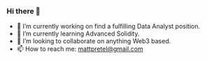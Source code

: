 ### Hi there 👋

- 🔭 I’m currently working on find a fulfilling Data Analyst position.
- 🌱 I’m currently learning Advanced Solidity.
- 👯 I’m looking to collaborate on anything Web3 based.
- 📫 How to reach me: mattpretel@gmail.com

<!--
**mattpretel/mattpretel** is a ✨ _special_ ✨ repository because its `README.md` (this file) appears on your GitHub profile.

Here are some ideas to get you started:

- 🔭 I’m currently working on ...
- 🌱 I’m currently learning ...
- 👯 I’m looking to collaborate on ...
- 🤔 I’m looking for help with ...
- 💬 Ask me about ...
- 📫 How to reach me: ...
- 😄 Pronouns: ...
- ⚡ Fun fact: ...
-->
